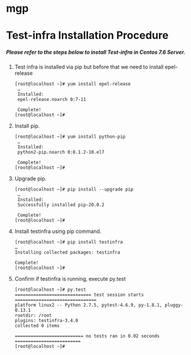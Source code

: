 # mgp

# Test-infra Installation Procedure
##### Please refer to the steps below to install Test-infra in Centos 7.6 Server.

1. Test infra is installed via pip but before that we need to install epel-release
    ```
    [root@localhost ~]# yum install epel-release
     …
     Installed:
     epel-release.noarch 0:7-11

     Complete!
    [root@localhost ~]#
     ```

2. Install pip.
    ```
    [root@localhost ~]# yum install python-pip
     …
     Installed:
     python2-pip.noarch 0:8.1.2-10.el7

     Complete!
    [root@localhost ~]#
     ```       

3. Upgrade pip.
    ```
    [root@localhost ~]# pip install --upgrade pip
     …
     Installed:
     Successfully installed pip-20.0.2

     Complete!
    [root@localhost ~]#
     ```      

4. Install testinfra using pip command.
    ```
    [root@localhost ~]# pip install testinfra
    …
    Installing collected packages: testinfra

    Complete!
    [root@localhost ~]#
    ```

5. Confirm if testinfra is running, execute py.test
    ```
    [root@localhost ~]# py.test				
    ============================= test session starts ===============================				
    platform linux2 -- Python 2.7.5, pytest-4.6.9, py-1.8.1, pluggy-0.13.1				
    rootdir: /root				
    plugins: testinfra-3.4.0				
    collected 0 items				
				
    ========================== no tests ran in 0.02 seconds =========================				
    [root@localhost ~]#				

    ```
